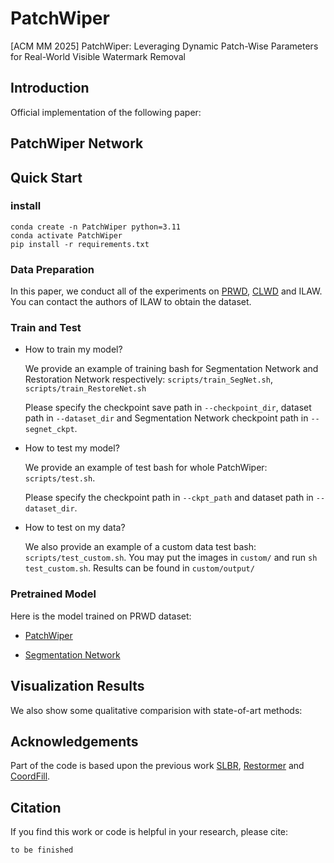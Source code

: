 # PatchWiper
[ACM MM 2025] PatchWiper: Leveraging Dynamic Patch-Wise Parameters for Real-World Visible Watermark Removal

## Introduction

Official implementation of the following paper:

## PatchWiper Network

## Quick Start

### install

```
conda create -n PatchWiper python=3.11
conda activate PatchWiper
pip install -r requirements.txt
```

### Data Preparation

In this paper, we conduct all of the experiments on [PRWD](https://drive.google.com/file/d/1FS26k3e1ogjAmFz_Z2yfmXMpGhGd5SwV/view?usp=drive_link), [CLWD](https://drive.google.com/file/d/17y1gkUhIV6rZJg1gMG-gzVMnH27fm4Ij/view?usp=sharing) and ILAW. You can contact the authors of ILAW to obtain the dataset.


### Train and Test

- How to train my model?

  We provide an example of training bash for Segmentation Network and Restoration Network respectively: ```scripts/train_SegNet.sh```, ```scripts/train_RestoreNet.sh``` 

  Please specify the checkpoint save path in ```--checkpoint_dir```, dataset path in ```--dataset_dir``` and Segmentation Network checkpoint path in ```--segnet_ckpt```.

- How to test my model?

  We provide an example of test bash for whole PatchWiper: ```scripts/test.sh```.

  Please specify the checkpoint path in ```--ckpt_path``` and dataset path in ```--dataset_dir```.

- How to test on my data?

  We also provide an example of a custom data test bash: ```scripts/test_custom.sh```. You may put the images in ```custom/``` and run ```sh test_custom.sh```. Results can be found in ```custom/output/```


### Pretrained Model
Here is the model trained on PRWD dataset:

- [PatchWiper](https://drive.google.com/file/d/1fhbSgktTkp7DhfVkZ8yg3sR3AFAs-YiH/view?usp=drive_link)

- [Segmentation Network](https://drive.google.com/file/d/18S5qVF9G8wBZ_kXiszYFVvReP7knZ-Wi/view?usp=drive_link)

## Visualization Results
We also show some qualitative comparision with state-of-art methods:


## **Acknowledgements**
Part of the code is based upon the previous work [SLBR](https://github.com/bcmi/SLBR-Visible-Watermark-Removal), [Restormer](https://github.com/swz30/Restormer) and [CoordFill](https://github.com/NiFangBaAGe/CoordFill).


## Citation
If you find this work or code is helpful in your research, please cite:

```
to be finished
```